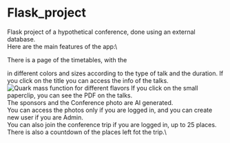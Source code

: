 # Flask_project
Flask project of a hypothetical conference, done using an external database. \
Here are the main features of the app:\

There is a page of the timetables, with the <div> in different colors and sizes according to the type of talk and the duration. If you click on the title you can access the info of the talks.\
![Quark mass function for different flavors](./Quark_mass.png)
If you click on the small paperclip, you can see the PDF on the talks.\
The sponsors and the Conference photo are AI generated. \
You can access the photos only if you are logged in, and you can create new user if you are Admin. \
You can also join the conference trip if you are logged in, up to 25 places. There is also a countdown of the places left fot the trip.\

